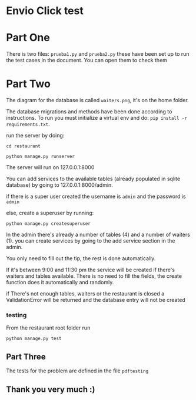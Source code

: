 # Envio Click test #

# Part One #

There is two files: `prueba1.py` and `prueba2.py` these have been set up to run
the test cases in the document. You can open them to check them

# Part Two #

The diagram for the database is called `waiters.png`, it's on the home folder.

The database migrations and methods have been done according to instructions. 
To run you must initialize a virtual env and do: `pip install -r requirements.txt`.

run the server by doing:

`cd restaurant`

`python manage.py runserver`

The server will run on 127.0.0.1:8000

You can add services to the available tables (already populated in sqlite database)
by going to 127.0.0.1:8000/admin.

if there is a super user created the username is `admin` and the password is `admin`

else, create a superuser by running:

`python manage.py createsuperuser`

In the admin there's already a number of tables (4) and a number of waiters (1).
you can create services by going to the add service section in the admin.

You only need to fill out the tip, the rest is done automatically.

If it's between 9:00 and 11:30 pm the service will be created if there's waiters and tables available. There is no need to fill the fields, the create function does it automatically and
randomly.

if There's not enough tables, waiters or the restaurant is closed a ValidationError will be returned and the database entry will not be created

### testing ###
From the restaurant root folder run

`python manage.py test`

## Part Three ##

The tests for the problem are defined in the file `pdftesting`


## Thank you very much :) ##